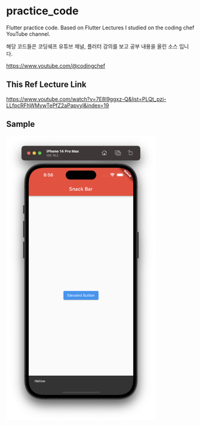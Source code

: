# practice_code

Flutter practice code.
Based on Flutter Lectures I studied on the coding chef YouTube channel.

해당 코드들은 코딩쉐프 유튜브 채널, 플러터 강의를 보고 공부 내용을 올린 소스 입니다.

https://www.youtube.com/@codingchef

## This Ref Lecture Link
https://www.youtube.com/watch?v=7E8l9ggxz-Q&list=PLQt_pzi-LLfpcRFhWMywTePfZ2aPapvyl&index=19

## Sample
<img src="./assets/sample1.png" width="400">